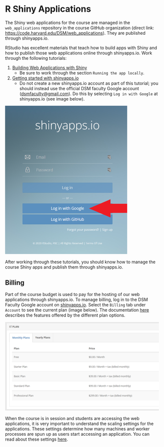 # R Shiny Applications

The Shiny web applications for the course are managed in the `web_applications` repository in the course GitHub organization (direct link: https://code.harvard.edu/DSM/web_applications). They are published through shinyapps.io.

RStudio has excellent materials that teach how to build apps with Shiny and how to publish those web applications online through shinyapps.io. Work through the following tutorials:

1. [Building Web Applications with Shiny](https://rstudio-education.github.io/shiny-course/)
	+ Be sure to work through the section `Running the app locally`.
2. [Getting started with shinyapps.io](https://shiny.rstudio.com/articles/shinyapps.html)
	+ Do not create a new shinyapps.io account as part of this tutorial; you should instead use the official DSM faculty Google account (dsmfaculty@gmail.com). Do this by selecting `Log in with Google` at shinyapps.io (see image below).

<kbd>
<img src="../_media/shinyapps_login.png" alt="drawing" width="400"/>
</kbd>	

After working through these tutorials, you should know how to manage the course Shiny apps and publish them through shinyapps.io.

## Billing

Part of the course budget is used to pay for the hosting of our web applications through shinyapps.io. To manage billing, log in to the DSM Faculty Google account on [shinyapps.io](https://shinyapps.io/). Select the `Billing` tab under `Account` to see the current plan (image below). The documentation [here](https://docs.rstudio.com/shinyapps.io/billing-and-account-management.html) describes the features offered by the different plan options. 

<kbd>
<img src="../_media/billing.png" alt="drawing" width="800"/>
</kbd>

When the course is in session and students are accessing the web applications, it is very important to understand the scaling settings for the applications. These settings determine how many machines and worker processes are spun up as users start accessing an application. You can read about these settings [here](https://docs.rstudio.com/shinyapps.io/applications.html#advanced-settings). 